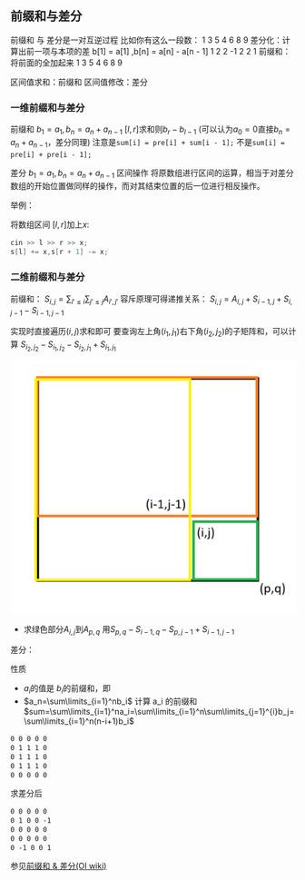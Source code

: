 ## 前缀和与差分
前缀和 与 差分是一对互逆过程
比如你有这么一段数：
1 3 5 4 6 8 9
差分化：计算出前一项与本项的差 b[1] = a[1] ,b[n] = a[n] - a[n - 1]
1 2 2 -1 2 2 1
前缀和：将前面的全加起来
1 3 5 4 6 8 9

区间值求和：前缀和
区间值修改：差分

### 一维前缀和与差分

前缀和
$b_1=a_1,b_n=a_n+a_{n-1}$
$[l,r]$求和则$b_r-b_{l-1}$
(可以认为$a_0=0$直接$b_n=a_n+a_{n-1}$，差分同理)
注意是`sum[i] = pre[i] + sum[i - 1];`
不是`sum[i] = pre[i] + pre[i - 1];`

差分
$b_1=a_1,b_n=a_n+a_{n-1}$
区间操作
将原数组进行区间的运算，相当于对差分数组的开始位置做同样的操作，而对其结束位置的后一位进行相反操作。

举例：

将数组区间 $[l,r]$加上$x$:
```c++
cin >> l >> r >> x;
s[l] += x,s[r + 1] -= x;
```


### 二维前缀和与差分
前缀和：
$S_{i,j}=\displaystyle \sum_{i'\leq i} \sum_{j'\leq j}A_{i',j'}$
容斥原理可得递推关系：
$S_{i,j}=A_{i,j}+S_{i-1,j}+S_{i,j-1}-S_{i-1,j-1}$

实现时直接遍历$(i,j)$求和即可
要查询左上角$(i_1,j_1)$右下角$(i_2,j_2)$的子矩阵和，可以计算
$S_{i_2,j_2}-S_{i_1,j_2}-S_{i_2,j_1}+S_{i_1,j_1}$

![求绿色部分](../../photo/s.png)
* 求绿色部分$A_{i,j}$到$A_{p,q}$
用$S_{p,q}-S_{i-1,q}-S_{p,j-1}+S_{i-1,j-1}$

 
差分：

性质
* $a_i$的值是 $b_i$的前缀和，即 
* $a_n=\sum\limits_{i=1}^nb_i$
计算 a_i 的前缀和 
$sum=\sum\limits_{i=1}^na_i=\sum\limits_{i=1}^n\sum\limits_{j=1}^{i}b_j=\sum\limits_{i=1}^n(n-i+1)b_i$


```
0 0 0 0 0
0 1 1 1 0
0 1 1 1 0
0 1 1 1 0
0 0 0 0 0
```
求差分后
```
0 0 0 0 0
0 1 0 0 -1
0 0 0 0 0
0 0 0 0 0
0 -1 0 0 1
```


参见[前缀和 & 差分(OI wiki)](https://oi-wiki.org/basic/prefix-sum/)

